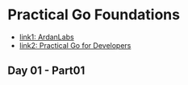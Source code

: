 # Practical Go Foundations

- [link1: ArdanLabs](https://courses.ardanlabs.com/courses/take/practical-go-foundations/lessons/39406583-day-01-part-01)
- [link2: Practical Go for Developers](https://www.353solutions.com/c/znga/)

## Day 01 - Part01
